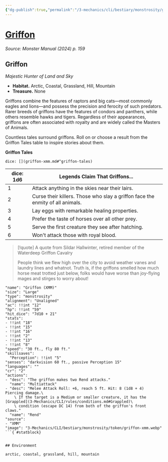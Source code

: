 ```yaml
---
{"dg-publish":true,"permalink":"/3-mechanics/cli/bestiary/monstrosity/griffon-xmm/","tags":["ttrpg-cli/compendium/src/5e/xmm","ttrpg-cli/monster/cr/2","ttrpg-cli/monster/environment/arctic","ttrpg-cli/monster/environment/coastal","ttrpg-cli/monster/environment/grassland","ttrpg-cli/monster/environment/hill","ttrpg-cli/monster/environment/mountain","ttrpg-cli/monster/size/large","ttrpg-cli/monster/type/monstrosity"],"noteIcon":""}
---
```


# [Griffon](3-Mechanics\CLI\bestiary\monstrosity/griffon-xmm.md)
*Source: Monster Manual (2024) p. 159*  

## Griffon

*Majestic Hunter of Land and Sky*

- **Habitat.** Arctic, Coastal, Grassland, Hill, Mountain  
- **Treasure.** None  

Griffons combine the features of raptors and big cats—most commonly eagles and lions—and possess the precision and ferocity of such predators. Rarer breeds of griffons have the features of condors and panthers, while others resemble hawks and tigers. Regardless of their appearances, griffons are often associated with royalty and are widely called the Masters of Animals.

Countless tales surround griffons. Roll on or choose a result from the Griffon Tales table to inspire stories about them.

**Griffon Tales**

`dice: [](griffon-xmm.md#^griffon-tales)`

| dice: 1d6 | Legends Claim That Griffons... |
|-----------|--------------------------------|
| 1 | Attack anything in the skies near their lairs. |
| 2 | Curse their killers. Those who slay a griffon face the enmity of all animals. |
| 3 | Lay eggs with remarkable healing properties. |
| 4 | Prefer the taste of horses over all other prey. |
| 5 | Serve the first creature they see after hatching. |
| 6 | Won't attack those with royal blood. |{ #griffon-tales}


> [!quote] A quote from Sildar Hallwinter, retired member of the Waterdeep Griffon Cavalry  
> 
> People think we flew high over the city to avoid weather vanes and laundry lines and whatnot. Truth is, if the griffons smelled how much horse meat trotted just below, folks would have worse than joy-flying mages and stirges to worry about!


```statblock
"name": "Griffon (XMM)"
"size": "Large"
"type": "monstrosity"
"alignment": "Unaligned"
"ac": !!int "12"
"hp": !!int "59"
"hit_dice": "7d10 + 21"
"stats":
- !!int "18"
- !!int "15"
- !!int "16"
- !!int "2"
- !!int "13"
- !!int "8"
"speed": "30 ft., fly 80 ft."
"skillsaves":
  "Perception": !!int "5"
"senses": "darkvision 60 ft., passive Perception 15"
"languages": ""
"cr": "2"
"actions":
- "desc": "The griffon makes two Rend attacks."
  "name": "Multiattack"
- "desc": "Melee Attack Roll: +6, reach 5 ft. Hit: 8 (1d8 + 4) Piercing damage.\
    \ If the target is a Medium or smaller creature, it has the [Grappled](3-Mechanics/CLI/rules/conditions.md#Grappled)\
    \ condition (escape DC 14) from both of the griffon's front claws."
  "name": "Rend"
"source":
- "XMM"
"image": "3-Mechanics/CLI/bestiary/monstrosity/token/griffon-xmm.webp"
```{ #statblock}


## Environment

arctic, coastal, grassland, hill, mountain